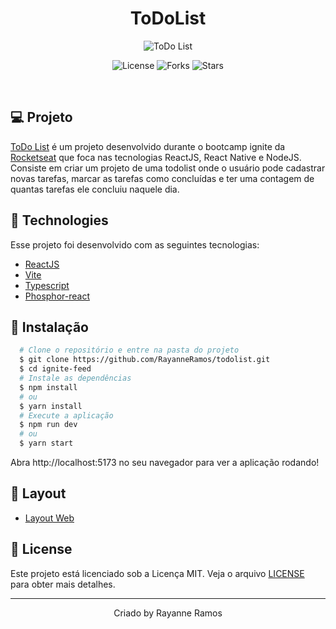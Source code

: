 <h1 align='center'>ToDoList</h1>

<p align='center'>
  <img src='https://user-images.githubusercontent.com/43352880/224392874-519646ea-4a27-4416-948f-09217adbb569.png' alt='ToDo List' />
</p>

<p  align='center'>
  <img src='https://img.shields.io/badge/license-MIT-%23835afd' alt='License' />
  <img src='https://img.shields.io/badge/forks-MIT-%23835afd' alt='Forks' />
  <img src='https://img.shields.io/badge/stars-MIT-%23835afd' alt='Stars' />
</p>

<br>

## 💻 Projeto

[ToDo List](https://todolist-blush.vercel.app/) é um projeto desenvolvido durante o bootcamp ignite da [Rocketseat](https://www.rocketseat.com.br/) que foca nas tecnologias ReactJS, React Native e NodeJS. Consiste em criar um projeto de uma todolist onde o usuário pode cadastrar novas
tarefas, marcar as tarefas como concluídas e ter uma contagem de quantas tarefas ele concluiu naquele dia.

## 🧪 Technologies

Esse projeto foi desenvolvido com as seguintes tecnologias:

- [ReactJS](https://reactjs.org/)
- [Vite](https://vitejs.dev/)
- [Typescript](https://www.typescriptlang.org/)
- [Phosphor-react](https://phosphoricons.com/)

## 🚀 Instalação

```bash
  # Clone o repositório e entre na pasta do projeto
  $ git clone https://github.com/RayanneRamos/todolist.git
  $ cd ignite-feed
  # Instale as dependências
  $ npm install
  # ou
  $ yarn install
  # Execute a aplicação
  $ npm run dev
  # ou
  $ yarn start
```

Abra http://localhost:5173 no seu navegador para ver a aplicação rodando!

## 🔖 Layout

- [Layout Web](<https://www.figma.com/file/XhJwSmyojlsbAmJOpkbZaF/ToDo-List-(Copy)?node-id=56%3A99&t=KbFanMzzj6kBhjwb-1>)

## 📝 License

Este projeto está licenciado sob a Licença MIT. Veja o arquivo [LICENSE](LICENSE) para obter mais detalhes.

---

<p align='center'>Criado by Rayanne Ramos</p>
